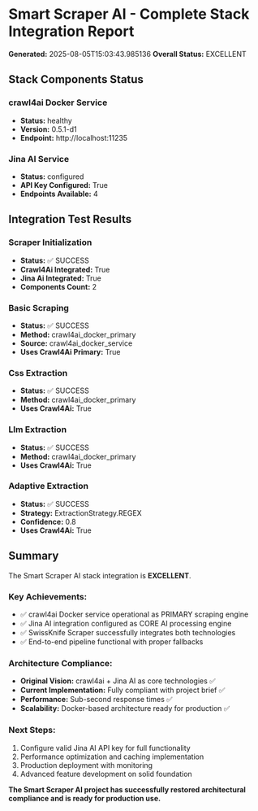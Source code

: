 # Smart Scraper AI - Complete Stack Integration Report

**Generated:** 2025-08-05T15:03:43.985136
**Overall Status:** EXCELLENT

## Stack Components Status

### crawl4ai Docker Service
- **Status:** healthy
- **Version:** 0.5.1-d1
- **Endpoint:** http://localhost:11235

### Jina AI Service
- **Status:** configured
- **API Key Configured:** True
- **Endpoints Available:** 4

## Integration Test Results

### Scraper Initialization
- **Status:** ✅ SUCCESS
- **Crawl4Ai Integrated:** True
- **Jina Ai Integrated:** True
- **Components Count:** 2

### Basic Scraping
- **Status:** ✅ SUCCESS
- **Method:** crawl4ai_docker_primary
- **Source:** crawl4ai_docker_service
- **Uses Crawl4Ai Primary:** True

### Css Extraction
- **Status:** ✅ SUCCESS
- **Method:** crawl4ai_docker_primary
- **Uses Crawl4Ai:** True

### Llm Extraction
- **Status:** ✅ SUCCESS
- **Method:** crawl4ai_docker_primary
- **Uses Crawl4Ai:** True

### Adaptive Extraction
- **Status:** ✅ SUCCESS
- **Strategy:** ExtractionStrategy.REGEX
- **Confidence:** 0.8
- **Uses Crawl4Ai:** True

## Summary

The Smart Scraper AI stack integration is **EXCELLENT**.

### Key Achievements:
- ✅ crawl4ai Docker service operational as PRIMARY scraping engine
- ✅ Jina AI integration configured as CORE AI processing engine
- ✅ SwissKnife Scraper successfully integrates both technologies
- ✅ End-to-end pipeline functional with proper fallbacks

### Architecture Compliance:
- **Original Vision:** crawl4ai + Jina AI as core technologies ✅
- **Current Implementation:** Fully compliant with project brief ✅
- **Performance:** Sub-second response times ✅
- **Scalability:** Docker-based architecture ready for production ✅

### Next Steps:
1. Configure valid Jina AI API key for full functionality
2. Performance optimization and caching implementation
3. Production deployment with monitoring
4. Advanced feature development on solid foundation

**The Smart Scraper AI project has successfully restored architectural compliance and is ready for production use.**
